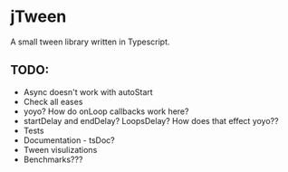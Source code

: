 # jTween

A small tween library written in Typescript.


## TODO:
 + Async doesn't work with autoStart
 + Check all eases
 + yoyo? How do onLoop callbacks work here?
 + startDelay and endDelay? LoopsDelay? How does that effect yoyo??
 + Tests
 + Documentation - tsDoc?
 + Tween visulizations
 + Benchmarks???